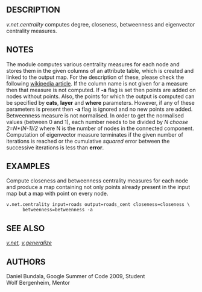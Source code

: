 ## DESCRIPTION

*v.net.centrality* computes degree, closeness, betweenness and
eigenvector centrality measures.

## NOTES

The module computes various centrality measures for each node and stores
them in the given columns of an attribute table, which is created and
linked to the output map. For the description of these, please check the
following [wikipedia article](https://en.wikipedia.org/wiki/Centrality).
If the column name is not given for a measure then that measure is not
computed. If **-a** flag is set then points are added on nodes without
points. Also, the points for which the output is computed can be
specified by **cats**, **layer** and **where** parameters. However, if
any of these parameters is present then **-a** flag is ignored and no
new points are added.  
Betweenness measure is not normalised. In order to get the normalised
values (between 0 and 1), each number needs to be divided by *N choose
2=N\*(N-1)/2* where N is the number of nodes in the connected component.
Computation of eigenvector measure terminates if the given number of
iterations is reached or the cumulative *squared* error between the
successive iterations is less than **error**.

## EXAMPLES

Compute closeness and betweenness centrality measures for each node and
produce a map containing not only points already present in the input
map but a map with point on every node.

```shell
v.net.centrality input=roads output=roads_cent closeness=closeness \
      betweenness=betweenness -a
```

## SEE ALSO

*[v.net](v.net.md), [v.generalize](v.generalize.md)*

## AUTHORS

Daniel Bundala, Google Summer of Code 2009, Student  
Wolf Bergenheim, Mentor
